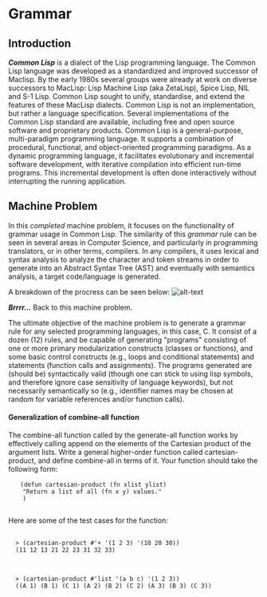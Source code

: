 # Grammar

## Introduction
***Common Lisp*** is a dialect of the Lisp programming language. 
The Common Lisp language was developed as a standardized and improved successor of Maclisp. By the early 1980s several groups were already
at work on diverse successors to MacLisp: Lisp Machine Lisp (aka ZetaLisp), Spice Lisp, NIL and S-1 Lisp. 
Common Lisp sought to unify, standardise, and extend the features of these MacLisp dialects. 
Common Lisp is not an implementation, but rather a language specification. Several implementations of the Common Lisp standard 
are available, including free and open source software and proprietary products. Common Lisp is a general-purpose, multi-paradigm 
programming language. It supports a combination of procedural, functional, and object-oriented programming paradigms. 
As a dynamic programming language, it facilitates evolutionary and incremental software development, with iterative compilation into 
efficient run-time programs. This incremental development is often done interactively without interrupting the running application.

## Machine Problem
In this *completed* machine problem, it focuses on the functionality of grammar usage in Common Lisp. The similarity of this *grammar* 
rule can be seen in several areas in Computer Science, and particularly in programming translators, or in other terms, compilers. In 
any compilers, it uses lexical and syntax analysis to analyze the character and token streams in order to generate into an Abstract Syntax
Tree (AST) and eventually with semantics analysis, a target code/language is generated. 

A breakdown of the procress can be seen below: 
![alt-text](http://github.com/sengzhaotoo/grammar/screenshot/img.png)

***Brrrr...*** Back to this machine problem.

The ultimate objective of the machine problem is to generate a grammar rule for any selected programming languages, in this case, C. 
It consist of a dozen (12) rules, and be capable of generating "programs" consisting of one or more primary modularization constructs
(classes or functions), and some basic control constructs (e.g., loops and conditional statements) and statements 
(function calls and assignments). The programs generated are (should be) syntactically valid (though one can stick to using lisp symbols, 
and therefore ignore case sensitivity of language keywords), but not necessarily semantically so
(e.g., identifier names may be chosen at random for variable references and/or function calls).

#### Generalization of combine-all function
The combine-all function called by the generate-all function works by effectively calling append on the elements of the Cartesian 
product of the argument lists. Write a general higher-order function called cartesian-product, and define combine-all in terms of it. 
Your function should take the following form:
<pre>
  <code> (defun cartesian-product (fn xlist ylist)
    "Return a list of all (fn x y) values."
    )
  </code>
</pre>

Here are some of the test cases for the function:
<pre>
  <code>
  > (cartesian-product #'+ '(1 2 3) '(10 20 30))
  (11 12 13 21 22 23 31 32 33)
  </code>
</pre>
<pre>
  <code>
  > (cartesian-product #'list '(a b c) '(1 2 3))
  ((A 1) (B 1) (C 1) (A 2) (B 2) (C 2) (A 3) (B 3) (C 3))
  </code>
</pre>
